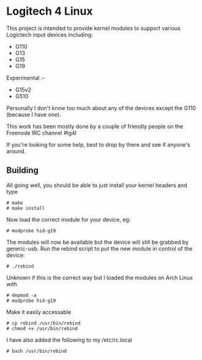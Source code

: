 Logitech 4 Linux
================

This project is intended to provide kernel modules to support various Logictech
input devices including:

* G110
* G13
* G15
* G19

Experimental :-

* G15v2
* G510 

Personally I don't know too much about any of the devices except the G110 (because I have one).

This work has been mostly done by a couple of friendly people on the Freenode IRC channel #lg4l

If you're looking for some help, best to drop by there and see if anyone's around.

Building
--------

All going well, you should be able to just install your kernel headers and type

    # make
    # make install

Now load the correct module for your device, eg:

    # modprobe hid-g19

The modules will now be available but the device will still be grabbed by generic-usb. Run the
rebind script to put the new module in control of the device:

    # ./rebind



Unknown if this is the correct way but I loaded the modules on Arch Linux with

    # depmod -a
    # modprobe hid-g19
    
Make it easily accessable

    # cp rebind /usr/bin/rebind
    # chmod +x /usr/bin/rebind
    
    
I have also added the following to my /etc/rc.local

    # bash /usr/bin/rebind
    
    